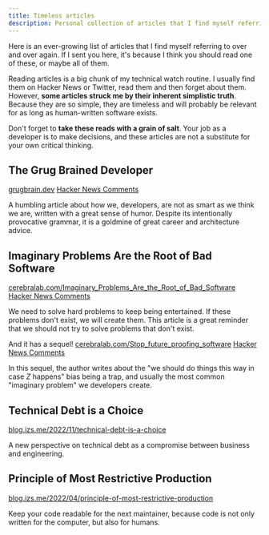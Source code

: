 ```yaml
---
title: Timeless articles
description: Personal collection of articles that I find myself referring to over and over again.
---
```


<script>
  import {Tldr} from '$lib/markdown';
</script>

<Tldr>

Here is an ever-growing list of articles that I find myself referring to over and over again. If I sent you here, it's because I think you should read one of these, or maybe all of them.

</Tldr>

Reading articles is a big chunk of my technical watch routine. I usually find them on Hacker News or Twitter, read them and then forget about them. However, **some articles struck me by their inherent simplistic truth**. Because they are so simple, they are timeless and will probably be relevant for as long as human-written software exists.

Don't forget to **take these reads with a grain of salt**. Your job as a developer is to make decisions, and these articles are not a substitute for your own critical thinking.

## The Grug Brained Developer

[grugbrain.dev](https://grugbrain.dev/) [<span class="i-ph:chat-dots-duotone">Hacker News Comments</span>](https://news.ycombinator.com/item?id=31840331)

A humbling article about how we, developers, are not as smart as we think we are, written with a great sense of humor. Despite its intentionally provocative grammar, it is a goldmine of great career and architecture advice.

## Imaginary Problems Are the Root of Bad Software

[cerebralab.com/Imaginary_Problems_Are_the_Root_of_Bad_Software](https://cerebralab.com/Imaginary_Problems_Are_the_Root_of_Bad_Software) [<span class="i-ph:chat-dots-duotone">Hacker News Comments</span>](https://news.ycombinator.com/item?id=36380711)

We need to solve hard problems to keep being entertained. If these problems don't exist, we will create them. This article is a great reminder that we should not try to solve problems that don't exist.

And it has a sequel! [cerebralab.com/Stop_future_proofing_software](https://cerebralab.com/Stop_future_proofing_software) [<span class="i-ph:chat-dots-duotone">Hacker News Comments</span>](https://news.ycombinator.com/item?id=17897727)

In this sequel, the author writes about the "we should do things this way in case _Z_ happens" bias being a trap, and usually the most common "imaginary problem" we developers create.

## Technical Debt is a Choice

[blog.izs.me/2022/11/technical-debt-is-a-choice](https://blog.izs.me/2022/11/technical-debt-is-a-choice/)

A new perspective on technical debt as a compromise between business and engineering.

## Principle of Most Restrictive Production

[blog.izs.me/2022/04/principle-of-most-restrictive-production](https://blog.izs.me/2022/04/principle-of-most-restrictive-production/)

Keep your code readable for the next maintainer, because code is not only written for the computer, but also for humans.
